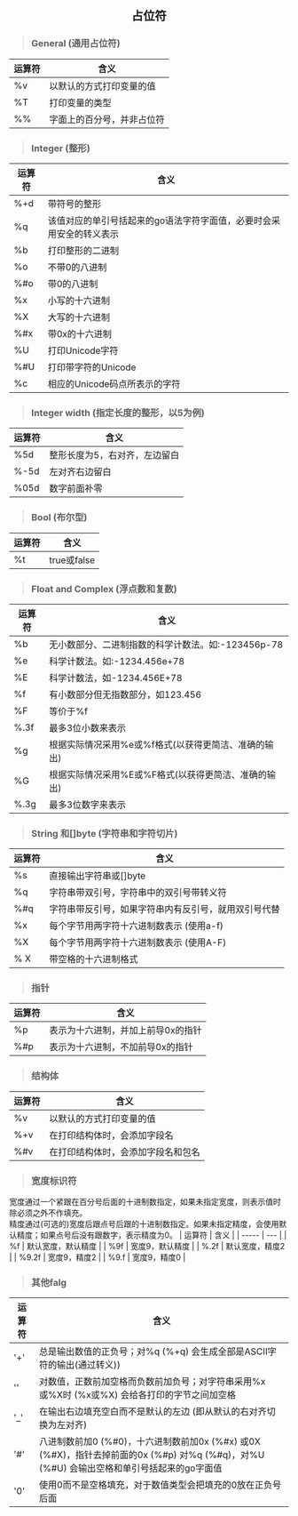 ## <center>占位符</center>

> ### General (通用占位符)
| 运算符 | 含义 |
| ----- | --- |
| %v    | 以默认的方式打印变量的值 |
| %T    | 打印变量的类型 |
| %%    | 字面上的百分号，并非占位符 |

> ### Integer (整形)
| 运算符 | 含义 |
| ----- | --- |
| %+d   | 带符号的整形 |
| %q    | 该值对应的单引号括起来的go语法字符字面值，必要时会采用安全的转义表示 |
| %b    | 打印整形的二进制 |
| %o    | 不带0的八进制 |
| %#o   | 带0的八进制 |
| %x    | 小写的十六进制 |
| %X    | 大写的十六进制 |
| %#x   | 带0x的十六进制 |
| %U    | 打印Unicode字符 |
| %#U   | 打印带字符的Unicode |
| %c    | 相应的Unicode码点所表示的字符 |

> ### Integer width (指定长度的整形，以5为例)
| 运算符 | 含义 |
| ----- | --- |
| %5d   | 整形长度为5，右对齐，左边留白 |
| %-5d  | 左对齐右边留白 |
| %05d  | 数字前面补零 |

> ### Bool (布尔型)
| 运算符 | 含义 |
| ----- | --- |
| %t    | true或false |

> ### Float and Complex (浮点数和复数)
| 运算符 | 含义 |
| ----- | --- |
| %b    | 无小数部分、二进制指数的科学计数法。如:-123456p-78 |
| %e    | 科学计数法。如:-1234.456e+78 |
| %E    | 科学计数法，如-1234.456E+78 |
| %f    | 有小数部分但无指数部分，如123.456 |
| %F    | 等价于%f |
| %.3f  | 最多3位小数来表示 |
| %g    | 根据实际情况采用%e或%f格式(以获得更简洁、准确的输出) |
| %G    | 根据实际情况采用%E或%F格式(以获得更简洁、准确的输出) |
| %.3g  | 最多3位数字来表示 |

> ### String 和[]byte (字符串和字符切片)
| 运算符 | 含义 |
| ----- | --- |
| %s    | 直接输出字符串或[]byte |
| %q    | 字符串带双引号，字符串中的双引号带转义符 |
| %#q   | 字符串带反引号，如果字符串内有反引号，就用双引号代替 |
| %x    | 每个字节用两字符十六进制数表示 (使用a-f) |
| %X    | 每个字节用两字符十六进制数表示 (使用A-F) |
| % X   | 带空格的十六进制格式 |

> ### 指针
| 运算符 | 含义 |
| ----- | --- |
| %p    | 表示为十六进制，并加上前导0x的指针 |
| %#p   | 表示为十六进制，不加前导0x的指针 |

> ### 结构体
| 运算符 | 含义 |
| ----- | --- |
| %v    | 以默认的方式打印变量的值 |
| %+v   | 在打印结构体时，会添加字段名 |
| %#v   | 在打印结构体时，会添加字段名和包名 |

> ### 宽度标识符
宽度通过一个紧跟在百分号后面的十进制数指定，如果未指定宽度，则表示值时 除必须之外不作填充。  
精度通过(可选的)宽度后跟点号后跟的十进制数指定。如果未指定精度，会使用默认精度；如果点号后没有跟数字，表示精度为0。
| 运算符 | 含义 |
| ----- | --- |
| %f    | 默认宽度，默认精度 |
| %9f   | 宽度9，默认精度 |
| %.2f  | 默认宽度，精度2 |
| %9.2f | 宽度9，精度2 |
| %9.f  | 宽度9，精度0 |

> ### 其他falg
| 运算符 | 含义 |
| ----- | --- |
| '+'   | 总是输出数值的正负号；对%q (%+q) 会生成全部是ASCII字符的输出(通过转义)) |
| ''    | 对数值，正数前加空格而负数前加负号；对字符串采用%x或%X时 (%x或%X) 会给各打印的字节之间加空格 |
| '_'   | 在输出右边填充空白而不是默认的左边 (即从默认的右对齐切换为左对齐) |
| '#'   | 八进制数前加0 (%#0)，十六进制数前加0x (%#x) 或0X (%#X)，指针去掉前面的0x (%#p) 对%q (%#q)，对%U (%#U) 会输出空格和单引号括起来的go字面值 |
| '0'   | 使用0而不是空格填充，对于数值类型会把填充的0放在正负号后面 |